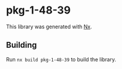 # pkg-1-48-39

This library was generated with [Nx](https://nx.dev).

## Building

Run `nx build pkg-1-48-39` to build the library.
